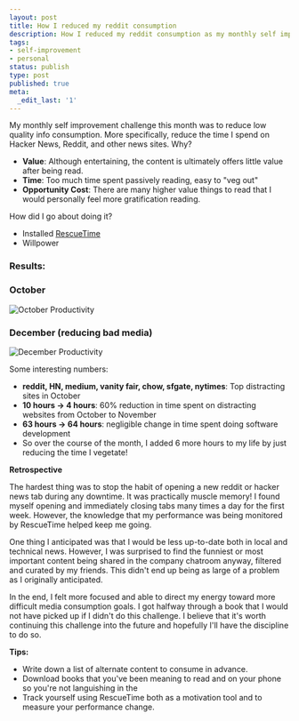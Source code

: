 ```yaml
---
layout: post
title: How I reduced my reddit consumption
description: How I reduced my reddit consumption as my monthly self improvement goal.
tags:
- self-improvement
- personal
status: publish
type: post
published: true
meta:
  _edit_last: '1'
---
```

My monthly self improvement challenge this month was to reduce low quality info consumption. More specifically, reduce the time I spend on Hacker News, Reddit, and other news sites. Why?

* __Value__: Although entertaining, the content is ultimately offers little value after being read.
* __Time__: Too much time spent passively reading, easy to "veg out"
* __Opportunity Cost__: There are many higher value things to read that I would personally feel more gratification reading.

How did I go about doing it?

* Installed [RescueTime](https://www.rescuetime.com/)
* Willpower

### Results:

### October
![October Productivity](https://www.evernote.com/shard/s28/sh/34e1dfe9-cda9-4f28-94ac-0389f762637f/65980006053aa4caa48b59ad0a46d118/deep/0/Screen-Shot-2014-12-03-at-5.16.24-PM.png)

### December (reducing bad media)
![December Productivity](https://www.evernote.com/shard/s28/sh/1cee624c-3b82-4c7e-a353-71ec5b671b23/47fff79f548b68239f5a166a48ebd514/deep/0/Screen-Shot-2014-12-03-at-5.16.53-PM.png)

Some interesting numbers:

* __reddit, HN, medium, vanity fair, chow, sfgate, nytimes__: Top distracting sites in October
* __10 hours -> 4 hours__: 60% reduction in time spent on distracting websites from October to November
* __63 hours -> 64 hours__: negligible change in time spent doing software development
* So over the course of the month, I added 6 more hours to my life by just reducing the time I vegetate!

__Retrospective__

The hardest thing was to stop the habit of opening a new reddit or hacker news tab during any downtime. It was practically muscle memory! I found myself opening and immediately closing tabs many times a day for the first week. However, the knowledge that my performance was being monitored by RescueTime helped keep me going.

One thing I anticipated was that I would be less up-to-date both in local and technical news. However, I was surprised to find the funniest or most important content being shared in the company chatroom anyway, filtered and curated by my friends. This didn't end up being as large of a problem as I originally anticipated.

In the end, I felt more focused and able to direct my energy toward more difficult media consumption goals. I got halfway through a book that I would not have picked up if I didn't do this challenge. I believe that it's worth continuing this challenge into the future and hopefully I'll have the discipline to do so.

__Tips:__

* Write down a list of alternate content to consume in advance.
* Download books that you've been meaning to read and on your phone so you're not languishing in the 
* Track yourself using RescueTime both as a motivation tool and to measure your performance change.
